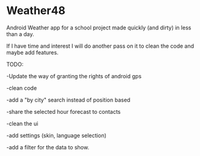 # Weather48
Android Weather app for a school project made quickly (and dirty) in less than a day.

If I have time and interest I will do another pass on it to clean the code and maybe add features.





TODO:

-Update the way of granting the rights of android gps

-clean code

-add a "by city" search instead of position based

-share the selected hour forecast to contacts

-clean the ui

-add settings (skin, language selection)

-add a filter for the data to show.
